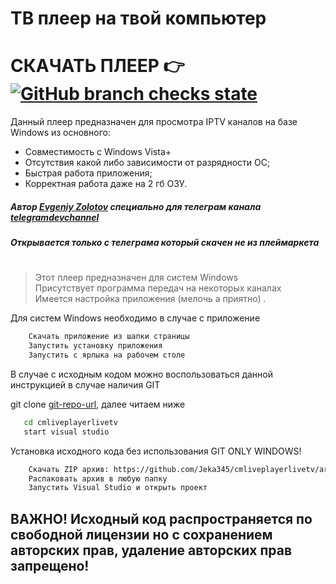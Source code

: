 # ТВ плеер на твой компьютер
# СКАЧАТЬ ПЛЕЕР 👉 [![GitHub branch checks state](https://img.shields.io/github/checks-status/Jeka345/Tv-On-You-Android/main_str)][release-ssl]

Данный плеер предназначен для просмотра IPTV каналов на базе Windows из основного:
- Совместимость с Windows Vista+
- Отсутствия какой либо зависимости от разрядности ОС;
- Быстрая работа приложения;
- Корректная работа даже на 2 гб ОЗУ.

##### Автор [Evgeniy Zolotov] специально для телеграм канала [telegramdevchannel]
##### Открывается только с телеграма который скачен не из плеймаркета
#
> Этот плеер предназначен для систем Windows  
> Присутствует программа передач на некоторых каналах  
> Имеется настройка приложения (мелочь а приятно)  .

Для систем Windows необходимо в случае с приложение
```sh
    Скачать приложение из шапки страницы
    Запустить установку приложения
    Запустить с ярлыка на рабочем столе
````

В случае с исходным кодом можно воспользоваться данной инструкцией в случае наличия GIT

git clone [git-repo-url], далее читаем ниже

```sh
   cd cmliveplayerlivetv
   start visual studio
`````

Установка исходного кода без использования GIT ONLY WINDOWS!

````sh
    Скачать ZIP архив: https://github.com/Jeka345/cmliveplayerlivetv/archive/refs/tags/ReleaseAPP.zip
    Распаковать архив в любую папку
    Запустить Visual Studio и открыть проект
``````
   [git-repo-url]: <https://github.com/Jeka345/cmliveplayerlivetv.git>
   [Evgeniy Zolotov]: <https://t.me/SmallVeins>
   [telegramdevchannel]: <https://t.me/devcm_jeka345old>
   [github-source-nogit]: <https://github.com/Jeka345/cmliveplayerlivetv>
   [release-ssl]: <https://github.com/Jeka345/cmliveplayerlivetv/releases/download/ReleaseAPP/tvonyoupcupdate.zip>
   
## ВАЖНО! Исходный код распространяется по свободной лицензии но с сохранением авторских прав, удаление авторских прав запрещено!

